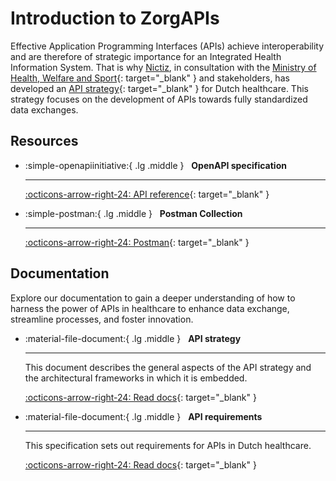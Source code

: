 ﻿# Introduction to ZorgAPIs

Effective Application Programming Interfaces (APIs) achieve interoperability and are therefore of strategic importance
for an Integrated Health Information System. That is why [Nictiz](./nictiz.md), in consultation with the
[Ministry of Health, Welfare and Sport](
https://www.government.nl/ministries/ministry-of-health-welfare-and-sport){: target="_blank" } and stakeholders, has
developed an [API strategy](https://nictiz.github.io/api-strategie-docs/){: target="_blank" } for Dutch healthcare. This
strategy focuses on the development of APIs towards fully standardized data exchanges.

## Resources

<div class="grid cards" markdown>

-   :simple-openapiinitiative:{ .lg .middle } &nbsp; **OpenAPI specification**

    ---

    [:octicons-arrow-right-24: API reference](https://nictiz.github.io/zorgapis-openapi-specification/){: target="_blank" }

-   :simple-postman:{ .lg .middle } &nbsp; **Postman Collection**

    ---

    [:octicons-arrow-right-24: Postman](https://www.postman.com/zorgapis/workspace/zorgapis/collection/32862395-c22bf5f5-a2ec-40df-86a2-7817de5c7203){: target="_blank" }

</div>

## Documentation

Explore our documentation to gain a deeper understanding of how to harness the power of APIs in healthcare to enhance
data exchange, streamline processes, and foster innovation.

<div class="grid cards" markdown>

-   :material-file-document:{ .lg .middle } &nbsp; **API strategy**

    ---

    This document describes the general aspects of the API strategy and the architectural frameworks in which it is
    embedded.

    [:octicons-arrow-right-24: Read docs](https://nictiz.github.io/api-strategie-docs/){: target="_blank" }

-   :material-file-document:{ .lg .middle } &nbsp; **API requirements**

    ---

    This specification sets out requirements for APIs in Dutch healthcare.

    [:octicons-arrow-right-24: Read docs](https://nictiz.github.io/api-requirements-docs/){: target="_blank" }

</div>